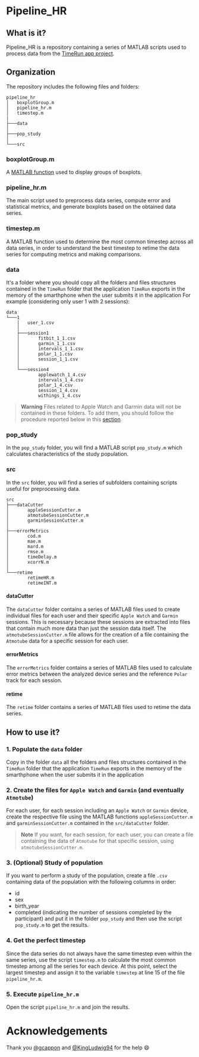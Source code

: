 # Pipeline_HR

## What is it?
Pipeline_HR is a repository containing a series of MATLAB scripts used to process data from the [TimeRun app project](https://github.com/fraca98/TimeRun).

## Organization
The repository includes the following files and folders:
```
pipeline_hr
│   boxplotGroup.m
│   pipeline_hr.m
│   timestep.m
|
├───data
│
├───pop_study
│
└───src
```

### boxplotGroup.m
A [MATLAB function](https://www.mathworks.com/matlabcentral/fileexchange/74437-boxplotgroup) used to display groups of boxplots.

### pipeline_hr.m
The main script used to preprocess data series, compute error and statistical metrics, and generate boxplots based on the obtained data series.

### timestep.m
A MATLAB function used to determine the most common timestep across all data series, in order to understand the best timestep to retime the data series for computing metrics and making comparisons.

### data
It's a folder where you should copy all the folders and files structures contained in the `TimeRun` folder that the application `TimeRun` exports in the memory of the smarthphone when the user submits it in the application
For example (considering only user 1 with 2 sessions):
```
data
└───1
    │   user_1.csv
    │
    ├───session1
    │       fitbit_1_1.csv
    │       garmin_1_1.csv
    │       intervals_1_1.csv
    │       polar_1_1.csv
    │       session_1_1.csv
    │
    └───session4
            applewatch_1_4.csv
            intervals_1_4.csv
            polar_1_4.csv
            session_1_4.csv
            withings_1_4.csv
```

> **Warning**
> Files related to Apple Watch and Garmin data will not be contained in these folders. To add them, you should follow the procedure reported below in this [section](#2-create-the-files-for-apple-watch-and-garmin-and-eventually-atmotube).

### pop_study
In the `pop_study` folder, you will find a MATLAB script `pop_study.m` which calculates characteristics of the study population.

### src
In the `src` folder, you will find a series of subfolders containing scripts useful for preprocessing data.
```
src
├───dataCutter
│       appleSessionCutter.m
│       atmotubeSessionCutter.m
│       garminSessionCutter.m
│
├───errorMetrics
│       cod.m
│       mae.m
│       mard.m
│       rmse.m
│       timeDelay.m
│       xcorrN.m
│
└───retime
        retimeHR.m
        retimeINT.m
```

#### dataCutter
The `dataCutter` folder contains a series of MATLAB files used to create individual files for each user and their specific `Apple Watch` and `Garmin` sessions. This is necessary because these sessions are extracted into files that contain much more data than just the session data itself. The `atmotubeSessionCutter.m` file allows for the creation of a file containing the `Atmotube` data for a specific session for each user.

#### errorMetrics
The `errorMetrics` folder contains a series of MATLAB files used to calculate error metrics between the analyzed device series and the reference `Polar` track for each session.

#### retime
The `retime` folder contains a series of MATLAB files used to retime the data series.

## How to use it?
### 1. Populate the `data` folder
Copy in the folder `data` all the folders and files structures contained in the `TimeRun` folder that the application `TimeRun` exports in the memory of the smarthphone when the user submits it in the application
### 2. Create the files for `Apple Watch` and `Garmin` (and eventually `Atmotube`)
For each user, for each session including an `Apple Watch` or `Garmin` device, create the respective file using the MATLAB functions `appleSessionCutter.m` and `garminSessionCutter.m` contained in the `src/dataCutter` folder.

> **Note**
> If you want, for each session, for each user, you can create a file containing the data of `Atmotube` for that specific session, using `atmotubeSessionCutter.m`.

### 3. (Optional) Study of population
If you want to perform a study of the population, create a file ```.csv``` containing data of the population with the following columns in order:
* id
* sex
* birth_year
* completed (indicating the number of sessions completed by the participant)
and put it in the folder `pop_study` and then use the script `pop_study.m` to get the results.

### 4. Get the perfect timestep
Since the data series do not always have the same timestep even within the same series, use the script `timestep.m` to calculate the most common timestep among all the series for each device. At this point, select the largest timestep and assign it to the variable `timestep` at line 15 of the file `pipeline_hr.m`.

### 5. Execute `pipeline_hr.m`
Open the script `pipeline_hr.m` and join the results.

# Acknowledgements
Thank you [@gcappon](https://github.com/gcappon) and [@KingLudwig94](https://github.com/KingLudwig94) for the help :smile:
